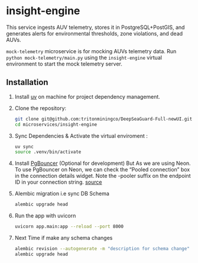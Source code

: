 # insight-engine

This service ingests AUV telemetry, stores it in PostgreSQL+PostGIS, and generates alerts for environmental thresholds, zone violations, and dead AUVs.

`mock-telemetry` microservice is for mocking AUVs telemetry data. Run `python mock-telemetry/main.py` using the `insight-engine` virtual environment to start the mock telemetry server.

## Installation

1. Install [uv](https://docs.astral.sh/uv/#installation) on machine for project dependency management.

2. Clone the repository:
   ```bash
   git clone git@github.com:tritonminingco/DeepSeaGuard-Full-newUI.git
   cd microservices/insight-engine
   ```

3. Sync Dependencies & Activate the virtual enviroment :
   ```bash
   uv sync
   source .venv/bin/activate
   ```

4. Install [PgBouncer](https://www.pgbouncer.org/) (Optional for development)
   But As we are using Neon. To use PgBouncer on Neon, we can check the “Pooled connection” box in the connection details widget. Note the -pooler suffix on the endpoint ID in your connection string. [source](https://neon.com/blog/pgbouncer-the-one-with-prepared-statements)

5. Alembic migration i.e sync DB Schema
   ```bash
   alembic upgrade head
   ```

5. Run the app with uvicorn
   ```bash   
   uvicorn app.main:app --reload --port 8000
   ```

6. Next Time if make any schema changes
   ```bash
   alembic revision --autogenerate -m "description for schema change"
   alembic upgrade head
   ```